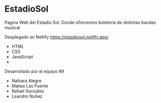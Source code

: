 # EstadioSol
Pagina Web del Estadio Sol. Donde ofrecemos boletería de distintas bandas musical

Desplegado en Netlify
https://estadiosol.netlify.app/

 - HTML
 - CSS
 - JavaScript
 - 

Desarrollado por el equipo #9

- Nahiara Alegre 
- Matias Las Fuente
- Rafael González
- Leandro Nuñez

